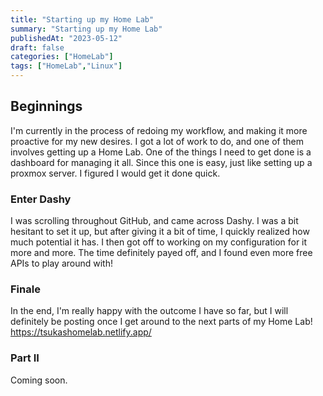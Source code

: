 ```yaml
---
title: "Starting up my Home Lab"
summary: "Starting up my Home Lab"
publishedAt: "2023-05-12"
draft: false
categories: ["HomeLab"]
tags: ["HomeLab","Linux"]
---
```


## Beginnings
I'm currently in the process of redoing my workflow, and making it more proactive for my new desires. I got a lot of work to do, and one of them involves getting up a Home Lab. One of the things I need to get done is a dashboard for managing it all. Since this one is easy, just like setting up a proxmox server. I figured I would get it done quick.


### Enter Dashy
I was scrolling throughout GitHub, and came across Dashy. I was a bit hesitant to set it up, but after giving it a bit of time, I quickly realized how much potential it has. I then got off to working on my configuration for it more and more. The time definitely payed off, and I found even more free APIs to play around with!

### Finale
In the end, I'm really happy with the outcome I have so far, but I will definitely be posting once I get around to the next parts of my Home Lab!
https://tsukashomelab.netlify.app/

### Part II
Coming soon.
